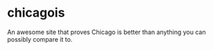 chicagois
=========

An awesome site that proves Chicago is better than anything you can possibly compare it to.
